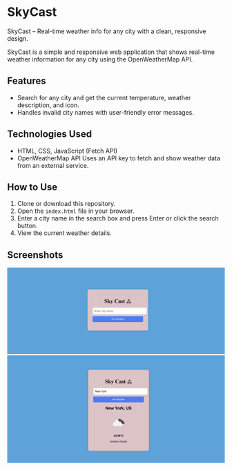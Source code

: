 # SkyCast
SkyCast – Real-time weather info for any city with a clean, responsive design.


SkyCast is a simple and responsive web application that shows real-time weather information for any city using the OpenWeatherMap API.

## Features

- Search for any city and get the current temperature, weather description, and icon.
- Handles invalid city names with user-friendly error messages.

## Technologies Used

- HTML, CSS, JavaScript (Fetch API)
- OpenWeatherMap API
  Uses an API key to fetch and show weather data from an external service.

## How to Use

1. Clone or download this repository.
2. Open the `index.html` file in your browser.
3. Enter a city name in the search box and press Enter or click the search button.
4. View the current weather details.

## Screenshots

![Weather App Screenshot](img-1.png)
![Weather App Screenshot](img-2.png)



